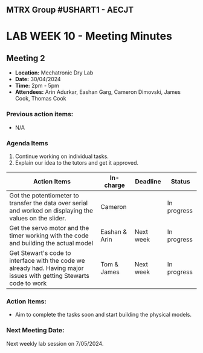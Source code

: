 ## MTRX Group #USHART1 - AECJT 
# LAB WEEK 10 - Meeting Minutes 

## Meeting 2
- **Location:** Mechatronic Dry Lab 
- **Date:** 30/04/2024
- **Time:** 2pm - 5pm
- **Attendees:** Arin Adurkar, Eashan Garg, Cameron Dimovski, James Cook, Thomas Cook

### Previous action items:
- N/A
  
### Agenda Items 
1. Continue working on individual tasks.
2. Explain our idea to the tutors and get it approved.

|Action Items|In-charge|Deadline|Status|
|------------|------|--------|------|
|Got the potentiometer to transfer the data over serial and worked on displaying the values on the slider.|Cameron||In progress|
|Get the servo motor and the timer working with the code and building the actual model|Eashan & Arin|Next week|In progress|
|Get Stewart's code to interface with the code we already had. Having major issues with getting Stewarts code to work|Tom & James|Next week|In progress|

### Action Items:
- Aim to complete the tasks soon and start building the physical models.

### Next Meeting Date:
Next weekly lab session on 7/05/2024.
